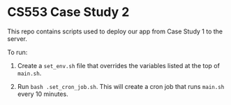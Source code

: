 # CS553 Case Study 2

This repo contains scripts used to deploy our app from Case Study 1 to the server.

To run:

1. Create a `set_env.sh` file that overrides the variables listed at the top of `main.sh`.

1. Run `bash .set_cron_job.sh`. This will create a cron job that runs `main.sh` every 10 minutes.
